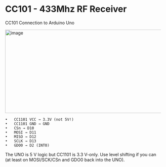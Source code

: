 # CC101 - 433Mhz RF Receiver

CC101 Connection to Arduino Uno

<img width="577" height="271" alt="image" src="https://github.com/user-attachments/assets/7336fdfe-f49f-4bc2-863d-53540441d6c4" />


	•	CC1101 VCC → 3.3V (not 5V!)
	•	CC1101 GND → GND
	•	CSn → D10
	•	MOSI → D11
	•	MISO → D12
	•	SCLK → D13
	•	GDO0 → D2 (INT0)

The UNO is 5 V logic but CC1101 is 3.3 V-only. Use level shifting if you can (at least on MOSI/SCK/CSn and GDO0 back into the UNO).
